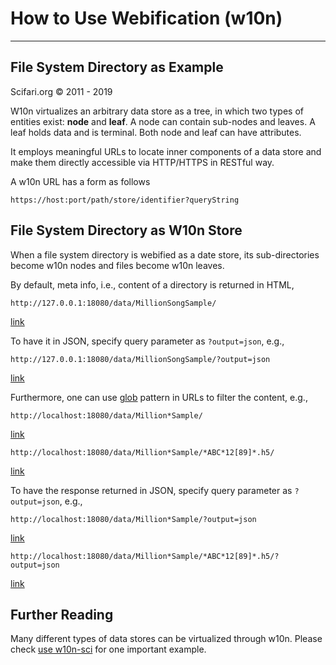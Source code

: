 # How to Use Webification (w10n)

***

## File System Directory as Example

Scifari.org &copy; 2011 - 2019

W10n virtualizes an arbitrary data store as a tree, in which two types of entities exist: **node** and **leaf**.
A node can contain sub-nodes and leaves. A leaf holds data and is terminal. Both node and leaf can have attributes.

It employs meaningful URLs to locate inner components of a data store and make them directly accessible via HTTP/HTTPS in RESTful way.

A w10n URL has a form as follows

```
https://host:port/path/store/identifier?queryString
```

## File System Directory as W10n Store

When a file system directory is webified as a date store, its sub-directories become w10n nodes and files become w10n leaves.

By default, meta info, i.e., content of a directory is returned in HTML,

```
http://127.0.0.1:18080/data/MillionSongSample/
```

[link](http://127.0.0.1:18080/data/MillionSongSample/)

To have it in JSON, specify query parameter as `?output=json`, e.g.,

```
http://127.0.0.1:18080/data/MillionSongSample/?output=json
```

[link](http://127.0.0.1:18080/data/MillionSongSample/?output=json.indented)

Furthermore, one can use [glob](https://en.wikipedia.org/wiki/Glob_(programming)) pattern in URLs to filter the content, e.g.,

```
http://localhost:18080/data/Million*Sample/
```

[link](http://localhost:18080/data/Million*Sample/)

```
http://localhost:18080/data/Million*Sample/*ABC*12[89]*.h5/
```

[link](http://localhost:18080/data/Million*Sample/*ABC*12[89]*.h5/)

To have the response returned in JSON, specify query parameter as `?output=json`, e.g.,

```
http://localhost:18080/data/Million*Sample/?output=json
```

[link](http://localhost:18080/data/Million*Sample/?output=json.indented)

```
http://localhost:18080/data/Million*Sample/*ABC*12[89]*.h5/?output=json
```

[link](http://localhost:18080/data/Million*Sample/*ABC*12[89]*.h5/?output=json.indented)

## Further Reading

Many different types of data stores can be virtualized through w10n.
Please check [use w10n-sci](../doc/w10n-sci/usage.md) for one important example.
